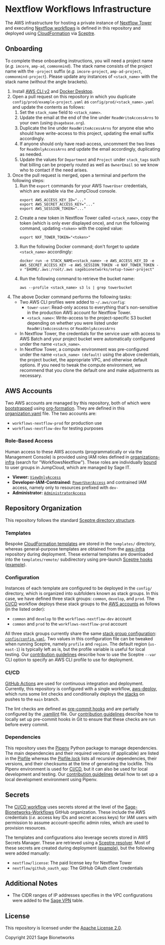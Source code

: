 # Nextflow Workflows Infrastructure

The AWS infrastructure for hosting a private instance of [Nextflow Tower](https://tower.nf/) and executing [Nextflow workflows](https://nextflow.io/) is defined in this repository and deployed using [CloudFormation](https://aws.amazon.com/cloudformation/) via [Sceptre](https://sceptre.cloudreach.com/).

## Onboarding

To complete these onboarding instructions, you will need a project name (_e.g._ `imcore`, `amp-ad`, `commonmind`). The stack name consists of the project name with the `-project` suffix (_e.g._ `imcore-project`, `amp-ad-project`, `commonmind-project`). Please update any instances of `<stack_name>` with the stack name (without the angle brackets).

1. Install [AWS CLI v2](https://docs.aws.amazon.com/cli/latest/userguide/install-cliv2.html) and [Docker Desktop](https://www.docker.com/products/docker-desktop).
2. Open a pull request on this repository in which you duplicate `config/prod/example-project.yaml` as `config/prod/<stack_name>.yaml` and update the contents as follows:
   1. Set the `stack_name` field to `<stack_name>`.
   2. Update the email at the end of the line under `ReadWriteAccessArns` to your own (using `@sagebase.org`).
   3. Duplicate the line under `ReadWriteAccessArns` for anyone else who should have write-access to this project, updating the email suffix accordingly.
   4. If anyone should only have read-access, uncomment the two lines for `ReadOnlyAccessArns` and update the email accordingly, duplicating as needed.
   5. Update the values for `Department` and `Project` under `stack_tags` such that billing can be properly routed as well as `OwnerEmail` so we know who to contact if the need arises.
3. Once the pull request is merged, open a terminal and perform the following steps:
   1. Run the `export` commands for your AWS `TowerUser` credentials, which are available via the JumpCloud console.
      ```
      export AWS_ACCESS_KEY_ID="..."
      export AWS_SECRET_ACCESS_KEY="..."
      export AWS_SESSION_TOKEN="..."
      ```
      <!-- TODO: Insert GIF screencast -->
   2. Create a new token in Nextflow Tower called `<stack_name>`, copy the token (which is only ever displayed once), and run the following command, updating `<token>` with the copied value:
      ```
      export NXF_TOWER_TOKEN="<token>"
      ```
      <!-- TODO: Insert GIF screencast -->
   3. Run the following Docker command; don't forget to update `<stack_name>` accordingly:
      ```
      docker run -e STACK_NAME=<stack_name> -e AWS_ACCESS_KEY_ID -e AWS_SECRET_ACCESS_KEY -e AWS_SESSION_TOKEN -e NXF_TOWER_TOKEN -v "$HOME/.aws:/root/.aws sagebionetworks/setup-tower-project"
      ```
   4. Run the following command to retrieve the bucket name:
      ```
      aws --profile <stack_name> s3 ls | grep towerbucket
      ```
4. The above Docker command performs the following tasks:
   - Two AWS CLI profiles were added to `~/.aws/config`:
     - `tower-user`: Read-only access to everything that's non-sensitive in the production AWS account for Nextflow Tower.
     - `<stack_name>`: Write-access to the project-specific S3 bucket depending on whether you were listed under `ReadWriteAccessArns` or `ReadOnlyAccessArns`
   - In Nextflow Tower, the credentials for the service user with access to AWS Batch and your project bucket were automatically configured under the name `<stack_name>`.
   - In Nextflow Tower, a compute environment was pre-configured under the name `<stack_name> (default)` using the above credentials, the project bucket, the appropriate VPC, and otherwise default options. If you need to tweak the compute environment, we recommend that you clone the default one and make adjustments as necessary.

## AWS Accounts

Two AWS accounts are managed by this repository, both of which were [bootstrapped](https://sagebionetworks.jira.com/wiki/spaces/IT/pages/2058878986/Bootstrapping+AWS+Project+Accounts) using [org-formation](https://github.com/org-formation/org-formation-cli). They are defined in this [organization.yaml](https://github.com/Sage-Bionetworks-IT/organizations-infra/blob/master/org-formation/organization.yaml) file. The two accounts are:

- `workflows-nextflow-prod` for production use
- `workflows-nextflow-dev` for testing purposes

### Role-Based Access

Human access to these AWS accounts (programmatically or via the Management Console) is provided using IAM roles defined in [organizations-infra](https://github.com/Sage-Bionetworks-IT/organizations-infra/blob/master/org-formation/700-aws-sso/_tasks.yaml) (search for "WorkflowsNextflow"). These roles are individually [bound](https://github.com/Sage-Bionetworks-IT/organizations-infra/blob/master/org-formation/700-aws-sso/README.md) to user groups in JumpCloud, which are managed by Sage IT.

- **Viewer:** [`ViewOnlyAccess`](https://docs.aws.amazon.com/IAM/latest/UserGuide/access_policies_job-functions.html#jf_view-only-user)
- **Developer-IAM-Contrained:** [`PowerUserAccess`](https://docs.aws.amazon.com/IAM/latest/UserGuide/access_policies_job-functions.html#jf_developer-power-user) and contrained IAM access, namely only to resources prefixed with `dev-`
- **Administrator:** [`AdministratorAccess`](https://docs.aws.amazon.com/IAM/latest/UserGuide/access_policies_job-functions.html#jf_administrator)

## Repository Organization

This repository follows the standard [Sceptre directory structure](https://sceptre.cloudreach.com/2.6.3/docs/get_started.html#directory-structure).

### Templates

Bespoke [CloudFormation templates](https://docs.aws.amazon.com/AWSCloudFormation/latest/UserGuide/template-guide.html) are stored in the `templates/` directory, whereas general-purpose templates are obtained from the [aws-infra](https://github.com/Sage-Bionetworks/aws-infra/tree/master/templates) repository during deployment. These external templates are downloaded into the `templates/remote/` subdirectory using pre-launch [Sceptre hooks](https://sceptre.cloudreach.com/2.6.3/docs/hooks.html) ([example](https://github.com/Sage-Bionetworks-Workflows/aws-workflows-nextflow-infra/blob/db37741e53fa5276b33b24d1af247d8d29bc0e56/config/prod/nextflow-vpc.yaml#L6-L8)).

### Configuration

Instances of each template are configured to be deployed in the `config/` directory, which is organized into subfolders known as stack groups. In this case, we have defined three stack groups: `common`, `develop`, and `prod`. The [CI/CD](#cicd) workflow deploys these stack groups to the [AWS accounts](#aws-accounts) as follows (in the listed order):

- `common` and `develop` to the `workflows-nextflow-dev` account
- `common` and `prod` to the `workflows-nextflow-prod` account

All three stack groups currently share the same [stack group configuration](https://sceptre.cloudreach.com/2.6.3/docs/stack_group_config.html): [`config/config.yaml`](config/config.yaml). Two values in this configuration file can be tweaked when running Sceptre, namely `profile` and `region`. The default region (`us-east-1`) is typically left as is, but the profile variable is useful for local testing. Our [contribution guidelines](CONTRIBUTING.md) describe how to use the Sceptre `--var` CLI option to specify an AWS CLI profile to use for deployment.

### CI/CD

[GitHub Actions](https://github.com/features/actions) are used for continuous integration and deployment. Currently, this repository is configured with a single workflow, [aws-deploy](.github/workflows/aws-deploy.yaml), which runs some lint checks and conditionally deploys the [stacks](#configuration) on pushes to the `main` branch.

The lint checks are defined as [pre-commit hooks](.pre-commit-config.yaml) and are partially configured by the [.yamllint](.yamllint) file. Our [contribution guidelines](CONTRIBUTING.md) describe how to locally set up pre-commit hooks in Git to ensure that these checks are run before every commit.

### Dependencies

This repository uses the [Pipenv](https://pipenv.pypa.io/) Python package to manage dependencies. The main dependencies and their required versions (if applicable) are listed in the [Pipfile](Pipfile) whereas the [Pipfile.lock](Pipfile.lock) lists all recursive dependencies, their versions, and their checksums at the time of generating the lockfile. This Pipenv environment is used for [CI/CD](#cicd), but it can also be used for local development and testing. Our [contribution guidelines](CONTRIBUTING.md) detail how to set up a local development environment using Pipenv.

## Secrets

The [CI/CD workflow](#cicd) uses secrets stored at the level of the [Sage-Bionetworks-Workflows](https://github.com/Sage-Bionetworks-Workflows) GitHub organization. These include the AWS credentials (_i.e._ access key IDs and secret access keys) for IAM users with permission to assume account-specific admin roles, which are used to provision resources.

The templates and configurations also leverage secrets stored in AWS Secrets Manager. These are retrieved using a [Sceptre resolver](https://github.com/iAnomaly/sceptre-resolver-aws-secrets-manager). Most of these secrets are created during deployment ([example](https://github.com/Sage-Bionetworks-Workflows/aws-workflows-nextflow-infra/blob/db37741e53fa5276b33b24d1af247d8d29bc0e56/templates/nextflow-tower-secret.yaml#L14-L34)), but the following were added manually:

- `nextflow/license`: The paid license key for Nextflow Tower
- `nextflow/github_oauth_app`: The GitHub OAuth client credentials

## Additional Notes

- The CIDR ranges of IP addresses specifies in the VPC configurations were added to the [Sage VPN](https://sagebionetworks.jira.com/wiki/spaces/IT/pages/352976898/Sage+VPN) table.

## License

This repository is licensed under the [Apache License 2.0](LICENSE).

Copyright 2021 Sage Bionetworks
